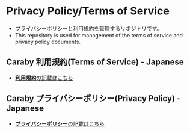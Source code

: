 # Privacy Policy/Terms of Service
- プライバシーポリシーと利用規約を管理するリポジトリです。
- This repository is used for management of the terms of service and privacy policy documents.

## Caraby 利用規約(Terms of Service) - Japanese
- [**利用規約**の記載はこちら](https://github.com/toypocket/Privacy-Terms/blob/main/Terms/README_TermsOfUse.md)

## Caraby プライバシーポリシー(Privacy Policy) - Japanese
- [**プライバシーポリシー**の記載はこちら](https://github.com/toypocket/Privacy-Terms/blob/main/Terms/README_Privacy.md)
